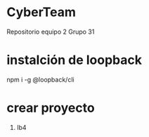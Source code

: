 # CyberTeam
Repositorio equipo 2 Grupo 31

# instalción de loopback
 npm i -g @loopback/cli

# crear proyecto
1. lb4

